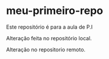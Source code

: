# meu-primeiro-repo
Este repositório é para a aula de P.I

Alteração feita no repositório local.

Alteração no repositorio remoto.
